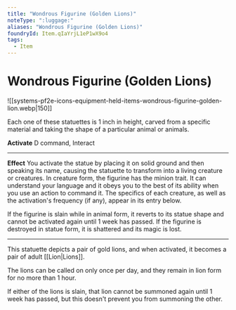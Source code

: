 ```yaml
---
title: "Wondrous Figurine (Golden Lions)"
noteType: ":luggage:"
aliases: "Wondrous Figurine (Golden Lions)"
foundryId: Item.qIaYrjL1eP1wX9o4
tags:
  - Item
---
```


# Wondrous Figurine (Golden Lions)
![[systems-pf2e-icons-equipment-held-items-wondrous-figurine-golden-lion.webp|150]]

Each one of these statuettes is 1 inch in height, carved from a specific material and taking the shape of a particular animal or animals.

**Activate** D command, Interact

* * *

**Effect** You activate the statue by placing it on solid ground and then speaking its name, causing the statuette to transform into a living creature or creatures. In creature form, the figurine has the minion trait. It can understand your language and it obeys you to the best of its ability when you use an action to command it. The specifics of each creature, as well as the activation's frequency (if any), appear in its entry below.

If the figurine is slain while in animal form, it reverts to its statue shape and cannot be activated again until 1 week has passed. If the figurine is destroyed in statue form, it is shattered and its magic is lost.

* * *

This statuette depicts a pair of gold lions, and when activated, it becomes a pair of adult [[Lion|Lions]].

The lions can be called on only once per day, and they remain in lion form for no more than 1 hour.

If either of the lions is slain, that lion cannot be summoned again until 1 week has passed, but this doesn't prevent you from summoning the other.
